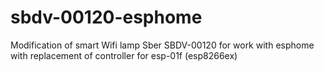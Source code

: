 # sbdv-00120-esphome
Modification of smart Wifi lamp Sber SBDV-00120 for work with esphome with replacement of controller for esp-01f (esp8266ex)
